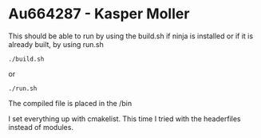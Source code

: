 # Au664287 - Kasper Moller

This should be able to run by using the build.sh if ninja is installed or if it
is already built, by using run.sh

 ```
./build.sh
 ```

or 
 ```
./run.sh
 ```

The compiled file is placed in the /bin

I set everything up with cmakelist. This time I tried with the headerfiles
instead of modules.